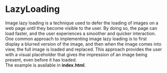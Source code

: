 # LazyLoading
Image lazy loading is a technique used to defer the loading of images on a web page until they become visible to the user. By doing so, the page can load faster, and the user experiences a smoother and quicker interaction.
<br />
One common approach to implementing image lazy loading is to first display a blurred version of the image, and then when the image comes into view, the full image is loaded and replaced. This approach provides the user with a visual placeholder that gives the impression of an image being present, even before it has loaded.
<br />
The example is available in <strong>index.html</strong>.
 
